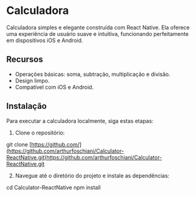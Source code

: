 # Calculadora

Calculadora simples e elegante construída com React Native. Ela oferece uma experiência de usuário suave e intuitiva, funcionando perfeitamente em dispositivos iOS e Android.

## Recursos

- Operações básicas: soma, subtração, multiplicação e divisão.
- Design limpo.
- Compatível com iOS e Android.

## Instalação

Para executar a calculadora localmente, siga estas etapas:

1. Clone o repositório:

git clone [https://github.com/](https://github.com/arthurfoschiani/Calculator-ReactNative.git)https://github.com/arthurfoschiani/Calculator-ReactNative.git

2. Navegue até o diretório do projeto e instale as dependências:

cd Calculator-ReactNative
npm install
